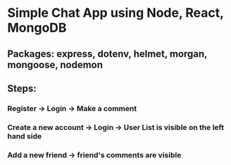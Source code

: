 # Simple Chat App using Node, React, MongoDB

## Packages: express, dotenv, helmet, morgan, mongoose, nodemon

## Steps:

### Register -> Login -> Make a comment
### Create a new account -> Login -> User List is visible on the left hand side
### Add a new friend -> friend's comments are visible
